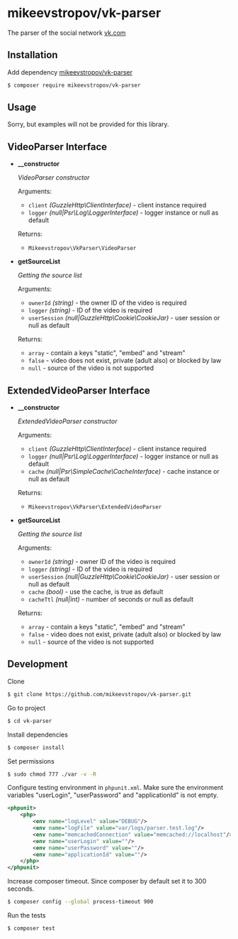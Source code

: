 # mikeevstropov/vk-parser

The parser of the social network [vk.com](https://vk.com/dev/manuals)

## Installation

Add dependency [mikeevstropov/vk-parser](https://packagist.org/packages/mikeevstropov/vk-parser)

```bash
$ composer require mikeevstropov/vk-parser
```

## Usage

Sorry, but examples will not be provided for this library.

## VideoParser Interface

- **__constructor**
  
  _VideoParser constructor_
  
  Arguments:
  - `client` _(GuzzleHttp\ClientInterface)_ - client instance required
  - `logger` _(null|Psr\Log\LoggerInterface)_ - logger instance or null as default
  
  Returns:
  - `Mikeevstropov\VkParser\VideoParser`

- **getSourceList**
  
  _Getting the source list_
  
  Arguments:
  - `ownerId` _(string)_ - the owner ID of the video is required
  - `logger` _(string)_ - ID of the video is required
  - `userSession` _(null|GuzzleHttp\Cookie\CookieJar)_ - user session or null as default
  
  Returns:
  - `array` - contain a keys "static", "embed" and "stream"
  - `false` - video does not exist, private (adult also) or blocked by law
  - `null` - source of the video is not supported
  
## ExtendedVideoParser Interface

- **__constructor**
  
  _ExtendedVideoParser constructor_
  
  Arguments:
  - `client` _(GuzzleHttp\ClientInterface)_ - client instance required
  - `logger` _(null|Psr\Log\LoggerInterface)_ - logger instance or null as default
  - `cache` _(null|Psr\SimpleCache\CacheInterface)_ - cache instance or null as default
  
  Returns:
  - `Mikeevstropov\VkParser\ExtendedVideoParser`

- **getSourceList**
  
  _Getting the source list_
  
  Arguments:
  - `ownerId` _(string)_ - owner ID of the video is required
  - `logger` _(string)_ - ID of the video is required
  - `userSession` _(null|GuzzleHttp\Cookie\CookieJar)_ - user session or null as default
  - `cache` _(bool)_ - use the cache, is true as default
  - `cacheTtl` _(null|int)_ - number of seconds or null as default
  
  Returns:
  - `array` - contain a keys "static", "embed" and "stream"
  - `false` - video does not exist, private (adult also) or blocked by law
  - `null` - source of the video is not supported

## Development

Clone

```bash
$ git clone https://github.com/mikeevstropov/vk-parser.git
```

Go to project

```bash
$ cd vk-parser
```

Install dependencies

```bash
$ composer install
```

Set permissions

```bash
$ sudo chmod 777 ./var -v -R
```

Configure testing environment in `phpunit.xml`. Make sure the environment
variables "userLogin", "userPassword" and "applicationId" is not empty.

```xml
<phpunit>
    <php>
        <env name="logLevel" value="DEBUG"/>
        <env name="logFile" value="var/logs/parser.test.log"/>
        <env name="memcachedConnection" value="memcached://localhost"/>
        <env name="userLogin" value=""/>
        <env name="userPassword" value=""/>
        <env name="applicationId" value=""/>
    </php>
</phpunit>
```

Increase composer timeout. Since composer by default set it to 300 seconds.

```bash
$ composer config --global process-timeout 900
```

Run the tests

```bash
$ composer test
```